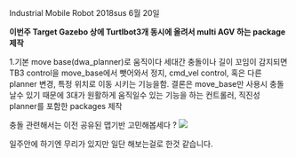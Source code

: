 Industrial Mobile Robot
2018sus 6월 20일

**이번주 Target 
Gazebo 상에 Turtlbot3개 동시에 올려서 multi AGV 하는 package 제작**

1.기본 move base(dwa_planner)로 움직이다 세대간 충돌이나 길이 꼬임이 감지되면 TB3 control을 move_base에서 뺏어와서 정지, cmd_vel control, 혹은 다른 planner 변경, 특정 위치로 이동 시키는 기능을함. 
결론은 move_base만 사용시 충돌 날수 있기 때문에 3대가 원활하게 움직일수 있는 기능을 하는 컨트롤러, 직진성 planner를 포함한 packages 제작

충돌 관련해서는 이전 공유된 맵기반 고민해봅세다 ?
![](https://github.com/hyunoklee/gazebo_industrial/blob/master/picture/KakaoTalk_20180620_232344047.png?raw=true)

일주안에 하기엔 무리가 있지만 일단 해보는걸로 한것 같습니다. 